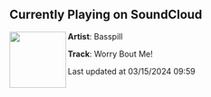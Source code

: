 ## Currently Playing on SoundCloud

[<img align="left" width="100" src="https://i1.sndcdn.com/artworks-7ctP7DlX2KAG-0-t500x500.jpg">](https://soundcloud.com/basspill/worry-bout-me?in=saxurn/sets/w-stream)

**Artist**: Basspill 

**Track**: Worry Bout Me!

Last updated at 03/15/2024 09:59
